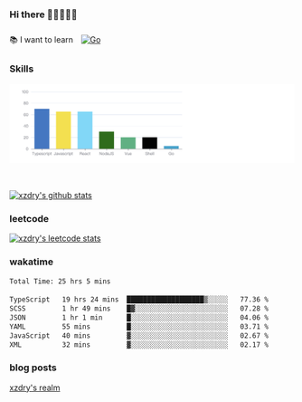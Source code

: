 ### Hi there 👋👋👋👋👋

 :books: I want to learn <a href="https://go.dev/" target="_blank"><img style="margin: 10px" src="https://profilinator.rishav.dev/skills-assets/go-original.svg" alt="Go" height="50" /></a>  

### Skills
![](img/2022-09-05-22-04-20.png)

<br />

[![xzdry's github stats](https://github-readme-stats.vercel.app/api?username=xzdry&count_private=true&show_icons=true&theme=vue)](https://github.com/xzdry)

### leetcode
[![xzdry's leetcode stats](https://leetcard.jacoblin.cool/xzdry-2?theme=light&font=Anek%20Kannada&site=cn)](https://leetcode.cn/u/xzdry-2/)

### wakatime
<!--START_SECTION:waka-->

```text
Total Time: 25 hrs 5 mins

TypeScript   19 hrs 24 mins  ███████████████████▒░░░░░   77.36 %
SCSS         1 hr 49 mins    █▓░░░░░░░░░░░░░░░░░░░░░░░   07.28 %
JSON         1 hr 1 min      █░░░░░░░░░░░░░░░░░░░░░░░░   04.06 %
YAML         55 mins         █░░░░░░░░░░░░░░░░░░░░░░░░   03.71 %
JavaScript   40 mins         ▓░░░░░░░░░░░░░░░░░░░░░░░░   02.67 %
XML          32 mins         ▓░░░░░░░░░░░░░░░░░░░░░░░░   02.17 %
```

<!--END_SECTION:waka-->

### blog posts
[xzdry's realm](https://www.justdry.net/)
